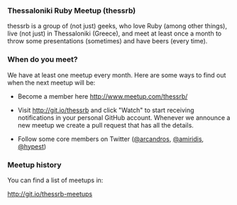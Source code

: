 ### Thessaloniki Ruby Meetup (thessrb)

thessrb is a group of (not just) geeks, who love Ruby (among other things),
live (not just) in Thessaloniki (Greece), and meet at least once a month to
throw some presentations (sometimes) and have beers (every time).

### When do you meet?

We have at least one meetup every month. Here are some ways to find out when the
next meetup will be:

* Become a member here http://www.meetup.com/thessrb/

* Visit http://git.io/thessrb and click "Watch" to start receiving notifications
  in your personal GitHub account. Whenever we announce a new meetup we create a
  pull request that has all the details.

* Follow some core members on Twitter
  ([@arcandros](https://twitter.com/arcandros),
  [@amiridis](https://twitter.com/amiridis),
  [@hypest](https://twitter.com/hypest))

### Meetup history

You can find a list of meetups in:

http://git.io/thessrb-meetups

